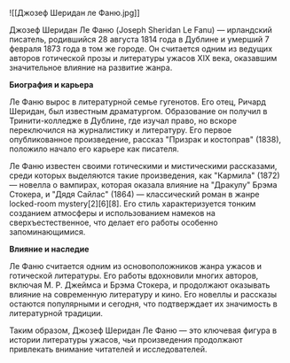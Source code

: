 ![[Джозеф Шеридан ле Фаню.jpg]]

Джозеф Шеридан Ле Фаню (Joseph Sheridan Le Fanu) — ирландский писатель, родившийся 28 августа 1814 года в Дублине и умерший 7 февраля 1873 года в том же городе. Он считается одним из ведущих авторов готической прозы и литературы ужасов XIX века, оказавшим значительное влияние на развитие жанра.

**Биография и карьера**

Ле Фаню вырос в литературной семье гугенотов. Его отец, Ричард Шеридан, был известным драматургом. Образование он получил в Тринити-колледже в Дублине, где изучал право, но вскоре переключился на журналистику и литературу. Его первое опубликованное произведение, рассказ "Призрак и костоправ" (1838), положило начало его карьере как писателя.

Ле Фаню известен своими готическими и мистическими рассказами, среди которых выделяются такие произведения, как "Кармила" (1872) — новелла о вампирах, которая оказала влияние на "Дракулу" Брэма Стокера, и "Дядя Сайлас" (1864) — классический роман в жанре locked-room mystery[2][6][8]. Его стиль характеризуется тонким созданием атмосферы и использованием намеков на сверхъестественное, что делает его работы особенно запоминающимися.

**Влияние и наследие**

Ле Фаню считается одним из основоположников жанра ужасов и готической литературы. Его работы вдохновили многих авторов, включая М. Р. Джеймса и Брэма Стокера, и продолжают оказывать влияние на современную литературу и кино. Его новеллы и рассказы остаются популярными и сегодня, что подтверждает их значимость в литературной традиции.

Таким образом, Джозеф Шеридан Ле Фаню — это ключевая фигура в истории литературы ужасов, чьи произведения продолжают привлекать внимание читателей и исследователей.